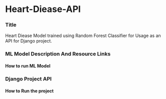 # Heart-Diease-API
### Title
Heart Diease Model trained using Random Forest Classifier for Usage as an API for Django project.

### ML Model Description And Resource Links
#### How to run ML Model

### Django Project API
#### How to Run the project

